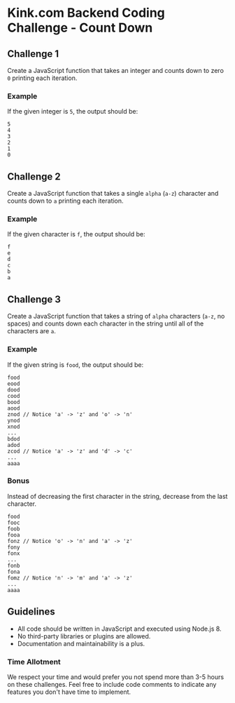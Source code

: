 # Kink.com Backend Coding Challenge - Count Down

## Challenge 1

Create a JavaScript function that takes an integer and counts down to zero `0` printing each iteration.

### Example

If the given integer is `5`, the output should be:

```
5
4
3
2
1
0
```

## Challenge 2

Create a JavaScript function that takes a single `alpha` (`a-z`) character and counts down to `a` printing each iteration.

### Example

If the given character is `f`, the output should be:

```
f
e
d
c
b
a
```

## Challenge 3

Create a JavaScript function that takes a string of `alpha` characters (`a-z`, no spaces) and counts down each character in the string until all of the characters are `a`.

### Example

If the given string is `food`, the output should be:

```
food
eood
dood
cood
bood
aood
znod // Notice 'a' -> 'z' and 'o' -> 'n'
ynod
xnod
...
bdod
adod
zcod // Notice 'a' -> 'z' and 'd' -> 'c'
...
aaaa
```

### Bonus

Instead of decreasing the first character in the string, decrease from the last character.

```
food
fooc
foob
fooa
fonz // Notice 'o' -> 'n' and 'a' -> 'z'
fony
fonx
...
fonb
fona
fomz // Notice 'n' -> 'm' and 'a' -> 'z'
...
aaaa
```

## Guidelines

- All code should be written in JavaScript and executed using Node.js 8.
- No third-party libraries or plugins are allowed.
- Documentation and maintainability is a plus.

### Time Allotment

We respect your time and would prefer you not spend more than 3-5 hours on these challenges. Feel free to include code comments to indicate any features you don't have time to implement.
